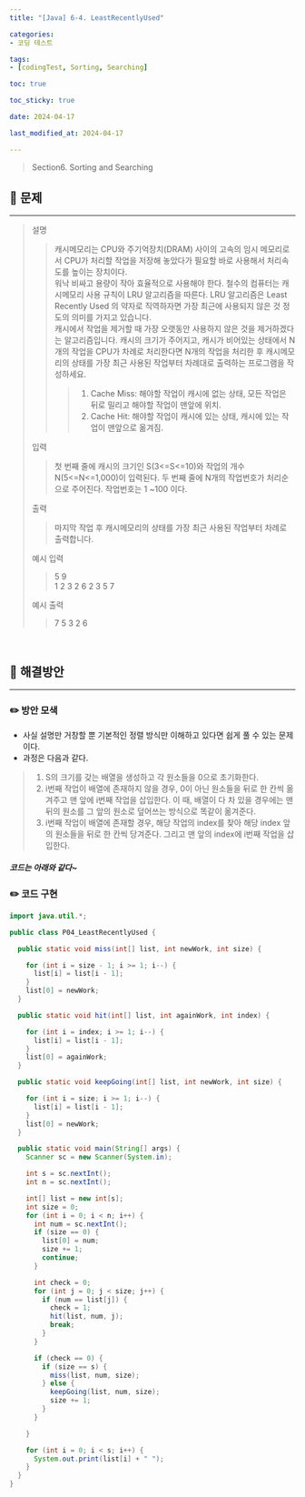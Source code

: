 ```yaml
---
title: "[Java] 6-4. LeastRecentlyUsed"

categories:
- 코딩 테스트

tags:
- [codingTest, Sorting, Searching]

toc: true

toc_sticky: true

date: 2024-04-17

last_modified_at: 2024-04-17

---
```


> Section6. Sorting and Searching


## :round_pushpin: 문제

-----
>설명
> >캐시메모리는 CPU와 주기억장치(DRAM) 사이의 고속의 임시 메모리로서 CPU가 처리할 작업을 저장해 놓았다가
필요할 바로 사용해서 처리속도를 높이는 장치이다.<br> 워낙 비싸고 용량이 작아 효율적으로 사용해야 한다.
철수의 컴퓨터는 캐시메모리 사용 규칙이 LRU 알고리즘을 따른다.
LRU 알고리즘은 Least Recently Used 의 약자로 직역하자면 가장 최근에 사용되지 않은 것 정도의 의미를 가지고 있습니다.<br>
캐시에서 작업을 제거할 때 가장 오랫동안 사용하지 않은 것을 제거하겠다는 알고리즘입니다.
캐시의 크기가 주어지고, 캐시가 비어있는 상태에서 N개의 작업을 CPU가 차례로 처리한다면 N개의 작업을 처리한 후
캐시메모리의 상태를 가장 최근 사용된 작업부터 차례대로 출력하는 프로그램을 작성하세요.
> > > 1. Cache Miss: 해야할 작업이 캐시에 없는 상태, 모든 작업은 뒤로 밀리고 해야할 작업이 맨앞에 위치.
> > > 2. Cache Hit: 해야할 작업이 캐시에 있는 상태, 캐시에 있는 작업이 맨앞으로 옮겨짐.
>
> 입력
> > 첫 번째 줄에 캐시의 크기인 S(3<=S<=10)와 작업의 개수 N(5<=N<=1,000)이 입력된다.
두 번째 줄에 N개의 작업번호가 처리순으로 주어진다. 작업번호는 1 ~100 이다.
>
> 출력
> >마지막 작업 후 캐시메모리의 상태를 가장 최근 사용된 작업부터 차례로 출력합니다.
>
> 예시 입력
> >5 9<br>
1 2 3 2 6 2 3 5 7
>
> 예시 출력
> >7 5 3 2 6
<br>

## :round_pushpin: 해결방안

------
### :pencil2: 방안 모색

- 사실 설명만 거창할 뿐 기본적인 정렬 방식만 이해하고 있다면 쉽게 풀 수 있는 문제이다.
- 과정은 다음과 같다.
> 1. S의 크기를 갖는 배열을 생성하고 각 원소들을 0으로 초기화한다.
> 2. i번째 작업이 배열에 존재하지 않을 경우, 0이 아닌 원소들을 뒤로 한 칸씩 옮겨주고 맨 앞에 i번째 작업을 삽입한다.
> 이 때, 배열이 다 차 있을 경우에는 맨 뒤의 원소를 그 앞의 원소로 덮어쓰는 방식으로 똑같이 옮겨준다.
> 3. i번째 작업이 배열에 존재할 경우, 해당 작업의 index를 찾아 해당 index 앞의 원소들을 뒤로 한 칸씩 당겨준다.
> 그리고 맨 앞의 index에 i번째 작업을 삽입한다.

#####  코드는 아래와 같다~

### :pencil2: 코드 구현

```java
import java.util.*;

public class P04_LeastRecentlyUsed {

  public static void miss(int[] list, int newWork, int size) {

    for (int i = size - 1; i >= 1; i--) {
      list[i] = list[i - 1];
    }
    list[0] = newWork;
  }

  public static void hit(int[] list, int againWork, int index) {

    for (int i = index; i >= 1; i--) {
      list[i] = list[i - 1];
    }
    list[0] = againWork;
  }

  public static void keepGoing(int[] list, int newWork, int size) {

    for (int i = size; i >= 1; i--) {
      list[i] = list[i - 1];
    }
    list[0] = newWork;
  }

  public static void main(String[] args) {
    Scanner sc = new Scanner(System.in);

    int s = sc.nextInt();
    int n = sc.nextInt();

    int[] list = new int[s];
    int size = 0;
    for (int i = 0; i < n; i++) {
      int num = sc.nextInt();
      if (size == 0) {
        list[0] = num;
        size += 1;
        continue;
      }

      int check = 0;
      for (int j = 0; j < size; j++) {
        if (num == list[j]) {
          check = 1;
          hit(list, num, j);
          break;
        }
      }

      if (check == 0) {
        if (size == s) {
          miss(list, num, size);
        } else {
          keepGoing(list, num, size);
          size += 1;
        }
      }

    }

    for (int i = 0; i < s; i++) {
      System.out.print(list[i] + " ");
    }
  }
}

```
